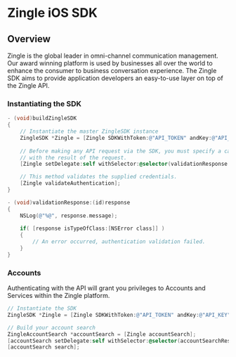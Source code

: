 # Zingle iOS SDK

## Overview

Zingle is the global leader in omni-channel communication management.  Our award winning platform is used by businesses all over the world to enhance the consumer to business conversation experience. The Zingle SDK aims to provide application developers an easy-to-use layer on top of the Zingle API.

### Instantiating the SDK

```Objective-C
- (void)buildZingleSDK
{
    // Instantiate the master ZingleSDK instance
    ZingleSDK *Zingle = [Zingle SDKWithToken:@"API_TOKEN" andKey:@"API_KEY"];
    
    // Before making any API request via the SDK, you must specify a callback selector to get called 
    // with the result of the request.
    [Zingle setDelegate:self withSelector:@selector(validationResponse:)];

    // This method validates the supplied credentials.
    [Zingle validateAuthentication];
}

- (void)validationResponse:(id)response
{
    NSLog(@"%@", response.message);
    
    if( [response isTypeOfClass:[NSError class]] )
    {
        // An error occurred, authentication validation failed.
    }
}
```

### Accounts

Authenticating with the API will grant you privileges to Accounts and Services within the Zingle platform.

```Objective-C
// Instantiate the SDK
ZingleSDK *Zingle = [Zingle SDKWithToken:@"API_TOKEN" andKey:@"API_KEY"];

// Build your account search
ZingleAccountSearch *accountSearch = [Zingle accountSearch];
[accountSearch setDelegate:self withSelector:@selector(accountSearchResults:)];
[accountSearch search];
```

